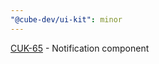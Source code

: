 ```yaml
---
"@cube-dev/ui-kit": minor
---
```


[CUK-65](https://cubedevinc.atlassian.net/browse/CUK-65) - Notification component
